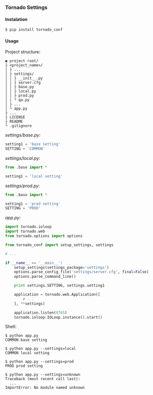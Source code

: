 ### Tornado Settings

#### Instalation

```bash
$ pip install tornado_conf
```

#### Usage

Project structure:

    ◉ project root/
    ├ <project_name>/
    │ ├ ...
    │ ├ settings/
    │ │ ├ __init__.py
    │ │ ├ server.cfg
    │ │ ├ base.py
    │ │ ├ local.py
    │ │ ├ prod.py
    │ │ └ qa.py
    │ ├ ...
    │ └ app.py
    ├ ...
    ├ LICENSE
    ├ README
    └ .gitignore
    
    
_settings/base.py:_
```python
setting1 = 'base setting'
SETTING = 'COMMON'
```

_settings/local.py:_
```python    
from .base import *

setting1 = 'local setting'
```

_settings/prod.py:_
```python    
from .base import *

setting1 = 'prod setting'
SETTING = 'PROD'
```

_app.py:_
```python
import tornado.ioloop
import tornado.web
from tornado.options import options

from tornado_conf import setup_settings, settings

# ...

if __name__ == '__main__':
    setup_settings(settings_package='settings')
    options.parse_config_file('settings/server.cfg', final=False)
    options.parse_command_line()

    print settings.SETTING, settings.setting1

    application = tornado.web.Application([
        # ...
    ], **settings)

    application.listen(8765)
    tornado.ioloop.IOLoop.instance().start()
```

Shell:
    
    $ python app.py
    COMMON base setting

    $ python app.py --settings=local
    COMMON local setting
    
    $ python app.py --settings=prod
    PROD prod setting
    
    $ python app.py --settings=unknown
    Traceback (most recent call last):
      ...
    ImportError: No module named unknown
